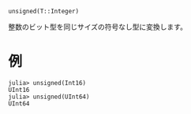 ```
unsigned(T::Integer)
```

整数のビット型を同じサイズの符号なし型に変換します。

# 例

```jldoctest
julia> unsigned(Int16)
UInt16
julia> unsigned(UInt64)
UInt64
```
